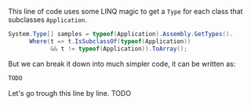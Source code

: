 
This line of code uses some LINQ magic to get a ```Type``` for each class that subclasses ```Application```.

```cs
System.Type[] samples = typeof(Application).Assembly.GetTypes().
      Where(t => t.IsSubclassOf(typeof(Application)) 
            && t != typeof(Application)).ToArray();
```

But we can break it down into much simpler code, it can be written as:

```cs
TODO
```

Let's go trough this line by line. TODO